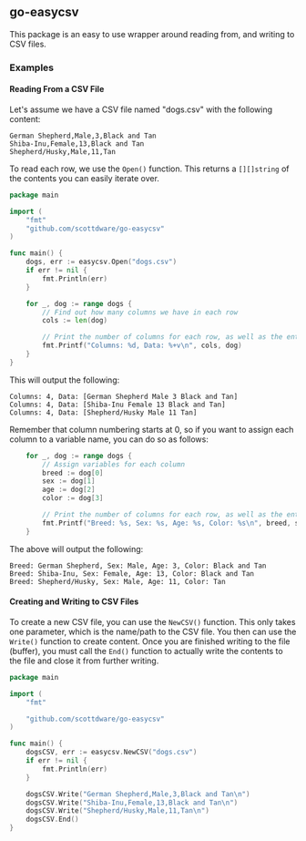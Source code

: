 ## go-easycsv

This package is an easy to use wrapper around reading from, and writing to CSV files.

### Examples

#### Reading From a CSV File

Let's assume we have a CSV file named "dogs.csv" with the following content:

```
German Shepherd,Male,3,Black and Tan
Shiba-Inu,Female,13,Black and Tan
Shepherd/Husky,Male,11,Tan
```

To read each row, we use the `Open()` function. This returns a `[][]string` of the contents you can easily iterate over.

```Go
package main

import (
    "fmt"
    "github.com/scottdware/go-easycsv"
)

func main() {
    dogs, err := easycsv.Open("dogs.csv")
    if err != nil {
        fmt.Println(err)
    }

    for _, dog := range dogs {
        // Find out how many columns we have in each row
        cols := len(dog)

        // Print the number of columns for each row, as well as the entire row's contents
        fmt.Printf("Columns: %d, Data: %+v\n", cols, dog)
    }
}
```

This will output the following:

```
Columns: 4, Data: [German Shepherd Male 3 Black and Tan]
Columns: 4, Data: [Shiba-Inu Female 13 Black and Tan]
Columns: 4, Data: [Shepherd/Husky Male 11 Tan]
```

Remember that column numbering starts at 0, so if you want to assign each column to a variable name, you can do so as follows:

```Go
    for _, dog := range dogs {
        // Assign variables for each column
        breed := dog[0]
        sex := dog[1]
        age := dog[2]
        color := dog[3]

        // Print the number of columns for each row, as well as the entire row's contents
        fmt.Printf("Breed: %s, Sex: %s, Age: %s, Color: %s\n", breed, sex, age, color)
    }
```

The above will output the following:

```
Breed: German Shepherd, Sex: Male, Age: 3, Color: Black and Tan
Breed: Shiba-Inu, Sex: Female, Age: 13, Color: Black and Tan
Breed: Shepherd/Husky, Sex: Male, Age: 11, Color: Tan
```

#### Creating and Writing to CSV Files

To create a new CSV file, you can use the `NewCSV()` function. This only takes one parameter, which is the name/path to the CSV file. You then
can use the `Write()` function to create content. Once you are finished writing to the file (buffer), you must call the `End()` function to actually write the contents
to the file and close it from further writing.

```Go
package main

import (
	"fmt"

	"github.com/scottdware/go-easycsv"
)

func main() {
	dogsCSV, err := easycsv.NewCSV("dogs.csv")
	if err != nil {
		fmt.Println(err)
	}

	dogsCSV.Write("German Shepherd,Male,3,Black and Tan\n")
	dogsCSV.Write("Shiba-Inu,Female,13,Black and Tan\n")
    dogsCSV.Write("Shepherd/Husky,Male,11,Tan\n")
    dogsCSV.End()
}
```